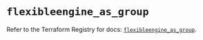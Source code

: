 # `flexibleengine_as_group`

Refer to the Terraform Registry for docs: [`flexibleengine_as_group`](https://registry.terraform.io/providers/flexibleenginecloud/flexibleengine/1.46.0/docs/resources/as_group).
